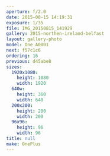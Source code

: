 ```yaml
---
aperture: f/2.0
date: 2015-08-15 14:19:31
exposure: 1/35
file: IMG_20150815_141929
gallery: 2015-northen-ireland-belfast
layout: gallery-photo
model: One A0001
next: f57c1c6
ordering: 16
previous: d45abe8
sizes:
  1920x1080:
    height: 1080
    width: 1920
  640w:
    height: 360
    width: 640
  200x200:
    height: 200
    width: 200
  96x96:
    height: 96
    width: 96
title: null
make: OnePlus
---
```


